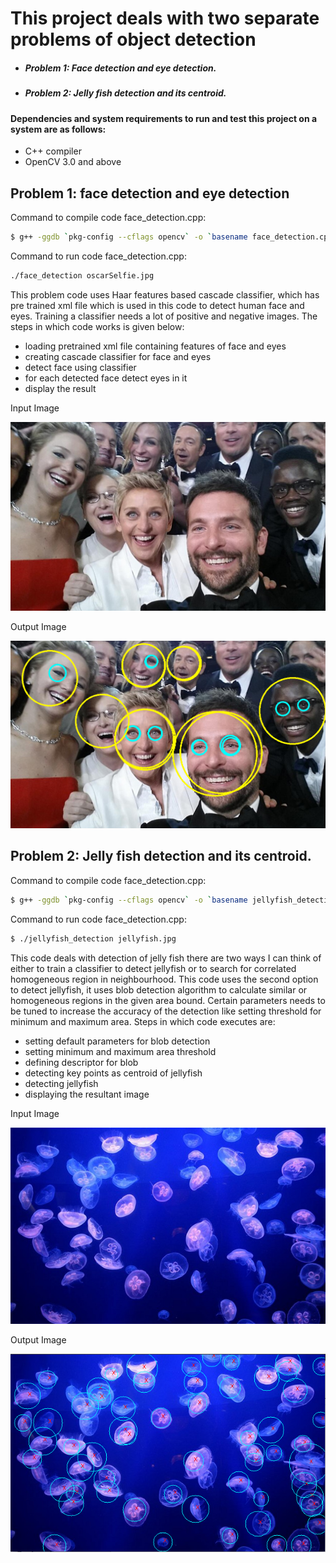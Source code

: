 # This project deals with two separate problems of object detection
- ##### Problem 1: Face detection and eye detection.
- ##### Problem 2: Jelly fish detection and its centroid.

#### Dependencies and system requirements to run and test this project on a system are as follows:
- C++ compiler 
- OpenCV 3.0 and above

## Problem 1: face detection and eye detection

Command to compile code face_detection.cpp:
```sh
$ g++ -ggdb `pkg-config --cflags opencv` -o `basename face_detection.cpp .cpp` face_detection.cpp `pkg-config --libs opencv`
```


Command to run code face_detection.cpp:
```sh
./face_detection oscarSelfie.jpg
```

This problem code uses Haar features based cascade classifier, which has pre trained xml file which is used in this code to detect human face and eyes. Training a classifier needs a lot of positive and negative images. The steps in which code works is given below:
 
- loading pretrained xml file containing features of face and eyes
- creating cascade classifier for face and eyes
- detect face using classifier
- for each detected face detect eyes in it
- display the result

Input Image

![alt text](https://raw.githubusercontent.com/prsntmaurya/Object-detection/master/Section1/oscarSelfie.jpg "Logo Title Text 1")

Output Image

![alt text](https://raw.githubusercontent.com/prsntmaurya/Object-detection/master/results/detectedFaces.png "Logo Title Text 2")

## Problem 2: Jelly fish detection and its centroid.
Command to compile code face_detection.cpp:
```sh
$ g++ -ggdb `pkg-config --cflags opencv` -o `basename jellyfish_detection.cpp .cpp` jellyfish_detection.cpp `pkg-config --libs opencv``
```

Command to run code face_detection.cpp:
```sh
$ ./jellyfish_detection jellyfish.jpg
```

This code deals with detection of jelly fish there are two ways I can think of either to train a classifier to detect jellyfish or to search for correlated homogeneous region in neighbourhood. This code uses the second option to detect jellyfish, it uses blob detection algorithm to calculate similar or homogeneous regions in the given area bound.
Certain parameters needs to be tuned to increase the accuracy of the detection like setting threshold for minimum and maximum area. Steps in which code executes are:

- setting default parameters for blob detection
- setting minimum and maximum area threshold
- defining descriptor for blob
- detecting key points as centroid of jellyfish
- detecting jellyfish
- displaying the resultant image

Input Image

![alt text](https://raw.githubusercontent.com/prsntmaurya/Object-detection/master/Section1/jellyfish.jpg "Logo Title Text 1")

Output Image

![alt text](https://raw.githubusercontent.com/prsntmaurya/Object-detection/master/results/jellydetection.png "Logo Title Text 2")
